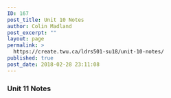 ```yaml
---
ID: 167
post_title: Unit 10 Notes
author: Colin Madland
post_excerpt: ""
layout: page
permalink: >
  https://create.twu.ca/ldrs501-su18/unit-10-notes/
published: true
post_date: 2018-02-28 23:11:08
---
```

<h3>Unit 11 Notes</h3>